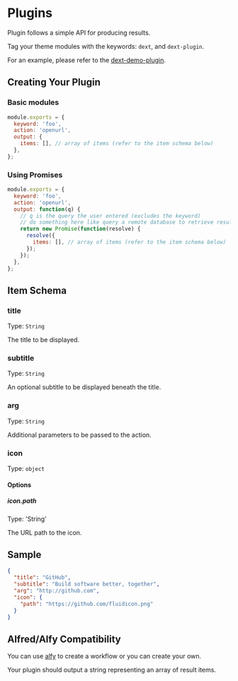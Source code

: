 # Plugins

Plugin follows a simple API for producing results.

Tag your theme modules with the keywords: `dext`, and `dext-plugin`.

For an example, please refer to the [dext-demo-plugin](https://github.com/vutran/dext-demo-plugin).

## Creating Your Plugin

### Basic modules

```js
module.exports = {
  keyword: 'foo',
  action: 'openurl',
  output: {
    items: [], // array of items (refer to the item schema below)
  },
};
```

### Using Promises

```js
module.exports = {
  keyword: 'foo',
  action: 'openurl',
  output: function(q) {
    // q is the query the user entered (excludes the keyword)
    // do something here like query a remote database to retrieve results
    return new Promise(function(resolve) {
      resolve({
        items: [], // array of items (refer to the item schema below)
      });
    });
  },
};
```

## Item Schema

### title

Type: `String`

The title to be displayed.

### subtitle

Type: `String`

An optional subtitle to be displayed beneath the title.

### arg

Type: `String`

Additional parameters to be passed to the action.

### icon

Type: `object`

#### Options

##### icon.path

Type: 'String'

The URL path to the icon.

## Sample

```json
{
  "title": "GitHub",
  "subtitle": "Build software better, together",
  "arg": "http://github.com",
  "icon": {
    "path": "https://github.com/fluidicon.png"
  }
}
```

## Alfred/Alfy Compatibility

You can use [alfy](https://github.com/sindresorhus/alfy) to create a workflow or you can create your own.

Your plugin should output a string representing an array of result items.
